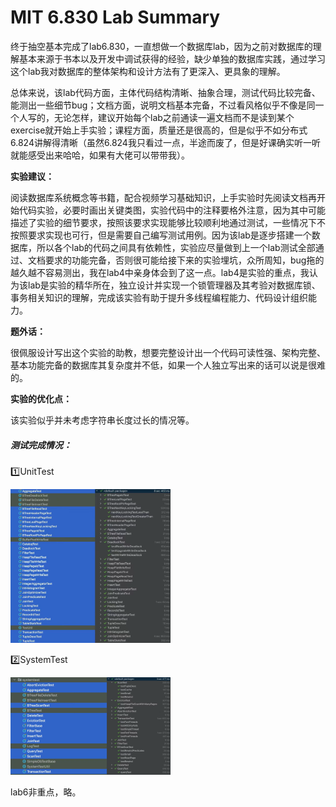 # MIT 6.830 Lab Summary

终于抽空基本完成了lab6.830，一直想做一个数据库lab，因为之前对数据库的理解基本来源于书本以及开发中调试获得的经验，缺少单独的数据库实践，通过学习这个lab我对数据库的整体架构和设计方法有了更深入、更具象的理解。

总体来说，该lab代码方面，主体代码结构清晰、抽象合理，测试代码比较完备、能测出一些细节bug；文档方面，说明文档基本完备，不过看风格似乎不像是同一个人写的，无论怎样，建议开始每个lab之前通读一遍文档而不是读到某个exercise就开始上手实验；课程方面，质量还是很高的，但是似乎不如分布式6.824讲解得清晰（虽然6.824我只看过一点，半途而废了，但是好课确实听一听就能感受出来哈哈，如果有大佬可以带带我）。

**实验建议：**

阅读数据库系统概念等书籍，配合视频学习基础知识，上手实验时先阅读文档再开始代码实验，必要时画出关键类图，实验代码中的注释要格外注意，因为其中可能描述了实验的细节要求，按照该要求实现能够比较顺利地通过测试，一些情况下不按照要求实现也可行，但是需要自己编写测试用例。因为该lab是逐步搭建一个数据库，所以各个lab的代码之间具有依赖性，实验应尽量做到上一个lab测试全部通过、文档要求的功能完备，否则很可能给接下来的实验埋坑，众所周知，bug拖的越久越不容易测出，我在lab4中亲身体会到了这一点。lab4是实验的重点，我认为该lab是实验的精华所在，独立设计并实现一个锁管理器及其考验对数据库锁、事务相关知识的理解，完成该实验有助于提升多线程编程能力、代码设计组织能力。

**题外话：**

很佩服设计写出这个实验的助教，想要完整设计出一个代码可读性强、架构完整、基本功能完备的数据库其复杂度并不低，如果一个人独立写出来的话可以说是很难的。

**实验的优化点：**

该实验似乎并未考虑字符串长度过长的情况等。



##### **测试完成情况：**

1️⃣UnitTest

<img src="lab-summary.assets/image-20231015181546703.png" alt="image-20231015181546703" style="zoom:25%;" />

2️⃣SystemTest

<img src="lab-summary.assets/image-20231015181516603.png" alt="image-20231015181516603" style="zoom: 25%;" />

lab6非重点，略。

